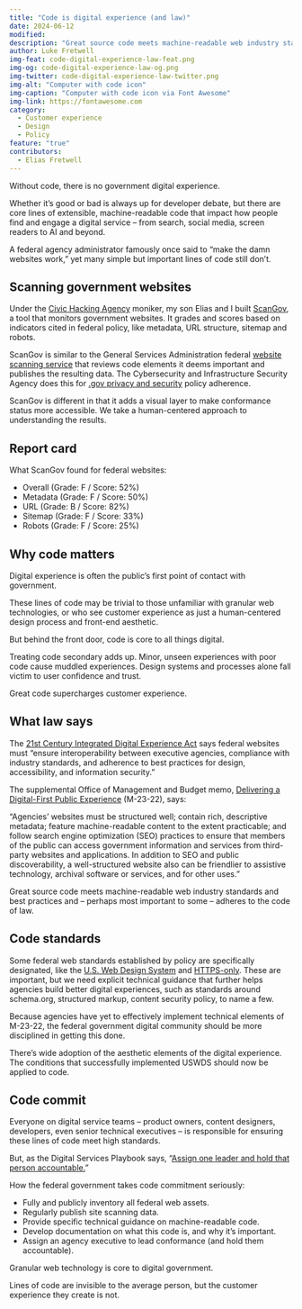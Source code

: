 ```yaml
---
title: "Code is digital experience (and law)"
date: 2024-06-12
modified: 
description: "Great source code meets machine-readable web industry standards and best practices and – perhaps most important to some – adheres to the code of law."
author: Luke Fretwell
img-feat: code-digital-experience-law-feat.png
img-og: code-digital-experience-law-og.png
img-twitter: code-digital-experience-law-twitter.png
img-alt: "Computer with code icon"
img-caption: "Computer with code icon via Font Awesome"
img-link: https://fontawesome.com
category:
  - Customer experience
  - Design
  - Policy
feature: "true"
contributors:
  - Elias Fretwell
---
```


Without code, there is no government digital experience.

Whether it’s good or bad is always up for developer debate, but there are core lines of extensible, machine-readable code that impact how people find and engage a digital service – from search, social media, screen readers to AI and beyond.

A federal agency administrator famously once said to “make the damn websites work,” yet many simple but important lines of code still don’t.

## Scanning government websites

Under the [Civic Hacking Agency](https://civichackingagency.org) moniker, my son Elias and I built [ScanGov](https://scangov.org), a tool that monitors government websites. It grades and scores based on indicators cited in federal policy, like metadata, URL structure, sitemap and robots.

ScanGov is similar to the General Services Administration federal [website scanning service](https://digital.gov/guides/site-scanning/) that reviews code elements it deems important and publishes the resulting data. The Cybersecurity and Infrastructure Security Agency does this for [.gov privacy and security](https://github.com/GSA/federal-website-index/blob/main/data/dataset/cisa_https.csv) policy adherence.

ScanGov is different in that it adds a visual layer to make conformance status more accessible. We take a human-centered approach to understanding the results.

## Report card

What ScanGov found for federal websites:

* Overall (Grade: F / Score: 52%)
* Metadata (Grade: F / Score: 50%)
* URL (Grade: B / Score: 82%)
* Sitemap (Grade: F / Score: 33%)
* Robots (Grade: F / Score: 25%)

## Why code matters

Digital experience is often the public’s first point of contact with government.

These lines of code may be trivial to those unfamiliar with granular web technologies, or who see customer experience as just a human-centered design process and front-end aesthetic.

But behind the front door, code is core to all things digital.

Treating code secondary adds up. Minor, unseen experiences with poor code cause muddled experiences. Design systems and processes alone fall victim to user confidence and trust.

Great code supercharges customer experience.

## What law says

The [21st Century Integrated Digital Experience Act](https://uscode.house.gov/statutes/pl/115/336.pdf) says federal websites must “ensure interoperability between executive agencies, compliance with industry standards, and adherence to best practices for design, accessibility, and information security.”

The supplemental Office of Management and Budget memo, [Delivering a Digital-First Public Experience](https://www.whitehouse.gov/omb/management/ofcio/delivering-a-digital-first-public-experience/) (M-23-22), says:

“Agencies’ websites must be structured well; contain rich, descriptive metadata; feature machine-readable content to the extent practicable; and follow search engine optimization (SEO) practices to ensure that members of the public can access government information and services from third-party websites and applications. In addition to SEO and public discoverability, a well-structured website also can be friendlier to assistive technology, archival software or services, and for other uses.”

Great source code meets machine-readable web industry standards and best practices and – perhaps most important to some – adheres to the code of law.

## Code standards

Some federal web standards established by policy are specifically designated, like the [U.S. Web Design System](https://designsystem.digital.gov/) and [HTTPS-only](https://https.cio.gov/). These are important, but we need explicit technical guidance that further helps agencies build better digital experiences, such as standards around schema.org, structured markup, content security policy, to name a few.

Because agencies have yet to effectively implement technical elements of M-23-22, the federal government digital community should be more disciplined in getting this done.

There’s wide adoption of the aesthetic elements of the digital experience. The conditions that successfully implemented USWDS should now be applied to code.

## Code commit

Everyone on digital service teams – product owners, content designers, developers, even senior technical executives – is responsible for ensuring these lines of code meet high standards.

But, as the Digital Services Playbook says, “[Assign one leader and hold that person accountable.](https://playbook.cio.gov/#play6)”

How the federal government takes code commitment seriously:

* Fully and publicly inventory all federal web assets.
* Regularly publish site scanning data.
* Provide specific technical guidance on machine-readable code.
* Develop documentation on what this code is, and why it’s important.
* Assign an agency executive to lead conformance (and hold them accountable).

Granular web technology is core to digital government.

Lines of code are invisible to the average person, but the customer experience they create is not.
